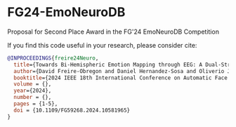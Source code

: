 # FG24-EmoNeuroDB
Proposal for Second Place Award in the FG'24 EmoNeuroDB Competition


If you find this code useful in your research, please consider cite:

```BibTeX
@INPROCEEDINGS{freire24Neuro,
  title={Towards Bi-Hemispheric Emotion Mapping through EEG: A Dual-Stream Neural Network Approach},
  author={David Freire-Obregon and Daniel Hernandez-Sosa and Oliverio J. Santana and  Javier Lorenzo-Navarro and Modesto Castrillon-Santana},
  booktitle={2024 IEEE 18th International Conference on Automatic Face and Gesture Recognition (FG)}, 
  volume = {},
  year={2024},
  number = {},
  pages = {1-5},
  doi = {10.1109/FG59268.2024.10581965}
}
```

